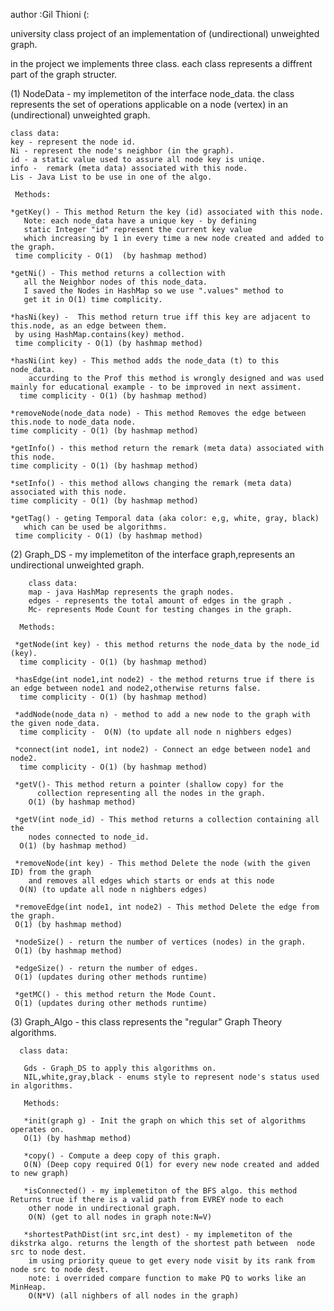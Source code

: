 author :Gil Thioni (:

university class project of an implementation of (undirectional) unweighted graph.

in the project we implements three class.
each class represents a diffrent part of the graph structer.

(1) NodeData - my implemetiton of the interface node_data.
    the class represents the set of operations applicable on a 
    node (vertex) in an (undirectional) unweighted graph.
    
    class data:
    key - represent the node id.
    Ni - represent the node's neighbor (in the graph).
    id - a static value used to assure all node key is uniqe.
    info -  remark (meta data) associated with this node.
    Lis - Java List to be use in one of the algo.
    
     Methods:
     
    *getKey() - This method Return the key (id) associated with this node.
	   Note: each node_data have a unique key - by defining 
	   static Integer "id" represent the current key value 
	   which increasing by 1 in every time a new node created and added to the graph.
     time complicity - O(1)  (by hashmap method)
     
    *getNi() - This method returns a collection with 
	   all the Neighbor nodes of this node_data.
	   I saved the Nodes in HashMap so we use ".values" method to 
	   get it in O(1) time complicity.
     
    *hasNi(key) -  This method return true iff this key are adjacent to this.node, as an edge between them.
     by using HashMap.contains(key) method.
     time complicity - O(1) (by hashmap method)
     
    *hasNi(int key) - This method adds the node_data (t) to this node_data.
	    accurding to the Prof this method is wrongly designed and was used mainly for educational example - to be improved in next assiment.
      time complicity - O(1) (by hashmap method)
      
    *removeNode(node_data node) - This method Removes the edge between this.node to node_data node.
    time complicity - O(1) (by hashmap method)
    
    *getInfo() - this method return the remark (meta data) associated with this node.
    time complicity - O(1) (by hashmap method)
    
    *setInfo() - this method allows changing the remark (meta data) associated with this node.
    time complicity - O(1) (by hashmap method)
    
    *getTag() - geting Temporal data (aka color: e,g, white, gray, black) 
	   which can be used be algorithms.
     time complicity - O(1) (by hashmap method)
     
 (2) Graph_DS - my implemetiton of the interface graph,represents an undirectional unweighted graph.
    
        class data:
        map - java HashMap represents the graph nodes.
        edges - represents the total amount of edges in the graph .
        Mc- represents Mode Count for testing changes in the graph.
        
      Methods:
        
     *getNode(int key) - this method returns the node_data by the node_id (key).
      time complicity - O(1) (by hashmap method)
     
     *hasEdge(int node1,int node2) - the method returns true if there is an edge between node1 and node2,otherwise returns false.
      time complicity - O(1) (by hashmap method)
     
     *addNode(node_data n) - method to add a new node to the graph with the given node_data.
      time complicity -  O(N) (to update all node n nighbers edges)
     
     *connect(int node1, int node2) - Connect an edge between node1 and node2.
      time complicity - O(1) (by hashmap method)
    
     *getV()- This method return a pointer (shallow copy) for the
	      collection representing all the nodes in the graph.
        O(1) (by hashmap method)
        
     *getV(int node_id) - This method returns a collection containing all the
	    nodes connected to node_id.
      O(1) (by hashmap method)
      
     *removeNode(int key) - This method Delete the node (with the given ID) from the graph
	    and removes all edges which starts or ends at this node
      O(N) (to update all node n nighbers edges)
    
     *removeEdge(int node1, int node2) - This method Delete the edge from the graph.
     O(1) (by hashmap method)
     
     *nodeSize() - return the number of vertices (nodes) in the graph.
     O(1) (by hashmap method)
     
     *edgeSize() - return the number of edges.
     O(1) (updates during other methods runtime)
     
     *getMC() - this method return the Mode Count.
     O(1) (updates during other methods runtime)
     
 (3) Graph_Algo - this class represents the "regular" Graph Theory algorithms.
     
      class data:
      
       Gds - Graph_DS to apply this algorithms on.
       NIL,white,gray,black - enums style to represent node's status used in algorithms.
       
       Methods:
       
       *init(graph g) - Init the graph on which this set of algorithms operates on.
       O(1) (by hashmap method)
       
       *copy() - Compute a deep copy of this graph.
       O(N) (Deep copy required O(1) for every new node created and added to new graph)
       
       *isConnected() - my implemetiton of the BFS algo. this method Returns true if there is a valid path from EVREY node to each
        other node in undirectional graph.
        O(N) (get to all nodes in graph note:N=V)
        
       *shortestPathDist(int src,int dest) - my implemetiton of the dikstrka algo. returns the length of the shortest path between  node src to node dest.
        im using priority queue to get every node visit by its rank from node src to node dest. 
        note: i overrided compare function to make PQ to works like an MinHeap.
        O(N*V) (all nighbers of all nodes in the graph)
        
       
         
    
    
    
    
     
